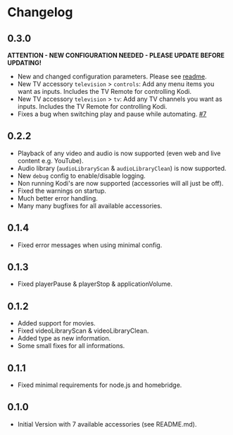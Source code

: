 # Changelog

## 0.3.0

**ATTENTION - NEW CONFIGURATION NEEDED - PLEASE UPDATE BEFORE UPDATING!**

* New and changed configuration parameters. Please see [readme](https://github.com/DeutscheMark/homebridge-kodi/blob/master/README.md).
* New TV accessory `television` > `controls`: Add any menu items you want as inputs. Includes the TV Remote for controlling Kodi.
* New TV accessory `television` > `tv`: Add any TV channels you want as inputs. Includes the TV Remote for controlling Kodi.
* Fixes a bug when switching play and pause while automating. [#7](https://github.com/DeutscheMark/homebridge-kodi/issues/7)

## 0.2.2

* Playback of any video and audio is now supported (even web and live content e.g. YouTube).
* Audio library (`audioLibraryScan` & `audioLibraryClean`) is now supported.
* New `debug` config to enable/disable logging.
* Non running Kodi's are now supported (accessories will all just be off).
* Fixed the warnings on startup.
* Much better error handling.
* Many many bugfixes for all available accessories.

## 0.1.4

* Fixed error messages when using minimal config.

## 0.1.3

* Fixed playerPause & playerStop & applicationVolume.

## 0.1.2

* Added support for movies.
* Fixed videoLibraryScan & videoLibraryClean.
* Added type as new information.
* Some small fixes for all informations.

## 0.1.1

* Fixed minimal requirements for node.js and homebridge.

## 0.1.0

* Initial Version with 7 available accessories (see README.md).
